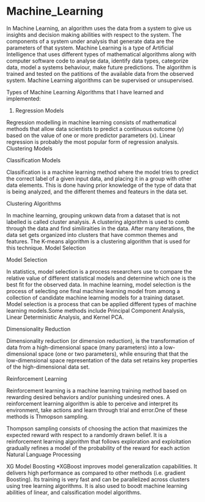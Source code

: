 # Machine_Learning

In Machine Learning, an algorithm uses the data from a system to give us insights and decision making abilities with 
respect to the system. The components of a system under analysis that generate data are the parameters of that system.
Machine Learning is a type of Artificial Intelligence that uses different types of mathematical algorithms 
along with computer software code to analyse data, identify data types, categorize data, model a systems behaviour, make 
future predictions. The algorithm is trained and tested on the patitions of the available data from the observed system.
Machine Learning algorithms can be supervised or unsupervised.

Types of Machine Learning Algorithms that I have learned and implemented:

1. Regression Models

Regression modelling in machine learning consists of mathematical methods that allow data scientists 
     to predict a continuous outcome (y) based on the value of one or more predictor parameters (x).
     Linear regression is probably the most popular form of regression analysis.
     Clustering Models

Classification Models
    
Classification is a machine learning method where the model tries to predict the correct label of a 
given input data, and placing it in a group with other data elements. This is done having prior knowledge
of the type of data that is being analyzed, and the different themes and feateurs in the data set.

Clustering Algorithms

In machine learning, grouping unkown data from a dataset that is not labelled is called cluster analysis.
A clustering algorithm is used to comb through the data and find similiraities in the data. After many 
iterations, the data set gets organized into clusters that have common themes and features. The K-means
algorithm is a clustering algorithm that is used for this technique.
Model Selection 

Model Selection

In statistics, model selection is a process researchers use to compare the relative 
value of different statistical models and determine which one is the best fit for the 
observed data. In machine learning, model selection is the process of selecting one final machine learning model 
from among a collection of candidate machine learning models for a training dataset. Model selection 
is a process that can be applied different types of machine learning models.Some methods include Principal 
Component Analysis, Linear Deterministic Analysis, and Kernel PCA.

Dimensionality Reduction
 
 Dimensionality reduction (or dimension reduction), is the transformation of data 
from a high-dimensional space (many parameters) into a low-dimensional space (one or two parameters), 
while ensuring that that the low-dimensional space representation of the data set retains key properties 
of the high-dimensional data set.

Reinforcement Learning

Reinforcement learning is a machine learning training method based on rewarding desired 
behaviors and/or punishing undesired ones. A reinforcement learning algorithm
is able to perceive and interpret its environment, take actions and learn through trial 
and error.One of these methods is Thmopson sampling.

Thompson sampling consists of choosing the action that maximizes the expected reward with respect to a 
randomly drawn belief. It is a reinforcement learning algorithm that follows exploration and exploitation 
gradually refines a model of the probability of the reward for each action
Natural Language Processing

XG Model Boosting
      *XGBoost improves model generalization capabilities. It delivers high performance as 
compared to other methods (i.e. gradient Boosting). Its training is very fast and can be parallelized across 
clusters using tree learning algorithms. It is also used to boodt machine learning abilities of linear,
and calssification model algorithms.

